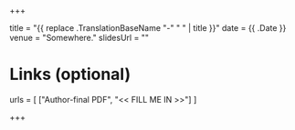 +++

title = "{{ replace .TranslationBaseName "-" " " | title }}"
date = {{ .Date }}
venue = "Somewhere."
slidesUrl = ""

# Links (optional)
urls = [
	["Author-final PDF", "<< FILL ME IN >>"]
]

+++
